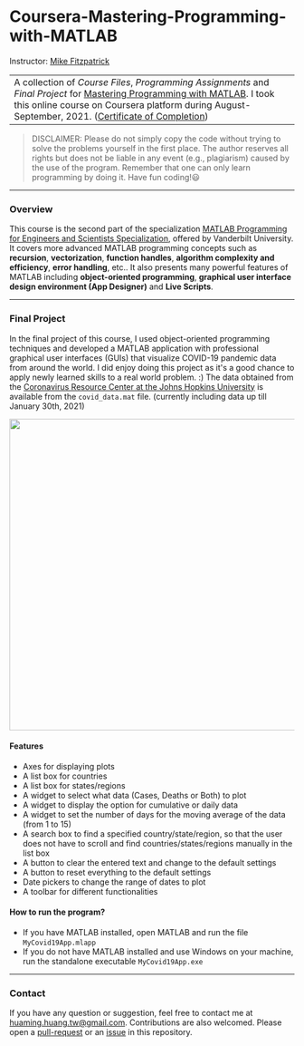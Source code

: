 Coursera-Mastering-Programming-with-MATLAB
==========================================

Instructor: [Mike Fitzpatrick](https://www.coursera.org/instructor/mikefitzpatrick)

<table>
<tr>
<td>
A collection of <i>Course Files</i>, <i>Programming Assignments</i> and <i>Final Project</i> for <a href="https://www.coursera.org/learn/advanced-matlab-programming?specialization=matlab-programming-engineers-scientists">Mastering Programming with MATLAB</a>.
I took this online course on Coursera platform during August-September, 2021. (<a href="https://www.coursera.org/account/accomplishments/certificate/D44X4J9UFN9X">Certificate of Completion</a>)
</td>
</tr>
</table>

> DISCLAIMER: Please do not simply copy the code without trying to solve the problems yourself in the first place. The author reserves all rights but does not be liable in any event (e.g., plagiarism) caused by the use of the program. Remember that one can only learn programming by doing it. Have fun coding!😃

---

### Overview
This course is the second part of the specialization [MATLAB Programming for Engineers and Scientists Specialization](https://www.coursera.org/specializations/matlab-programming-engineers-scientists), offered by Vanderbilt University.
It covers more advanced MATLAB programming concepts such as **recursion**, **vectorization**, **function handles**, **algorithm complexity and efficiency**, **error handling**, etc..
It also presents many powerful features of MATLAB including **object-oriented programming**, **graphical user interface design environment (App Designer)** and **Live Scripts**.

---

### Final Project

In the final project of this course, I used object-oriented programming techniques and developed a MATLAB application with professional graphical user interfaces (GUIs) that visualize COVID-19 pandemic data from around the world.
I did enjoy doing this project as it's a good chance to apply newly learned skills to a real world problem. :)
The data obtained from the [Coronavirus Resource Center at the Johns Hopkins University](https://coronavirus.jhu.edu/map.html) is available from the `covid_data.mat` file. (currently including data up till January 30th, 2021)

<p align="center">
  <img width="550" src="https://user-images.githubusercontent.com/43208378/133851704-f66f1b1a-3933-4ed8-bb36-a9be46748bce.png">
</p>

#### Features
- Axes for displaying plots
- A list box for countries
- A list box for states/regions
- A widget to select what data (Cases, Deaths or Both) to plot
- A widget to display the option for cumulative or daily data
- A widget to set the number of days for the moving average of the data (from 1 to 15)
- A search box to find a specified country/state/region, so that the user does not have to scroll and find countries/states/regions manually in the list box
- A button to clear the entered text and change to the default settings
- A button to reset everything to the default settings
- Date pickers to change the range of dates to plot
- A toolbar for different functionalities

#### How to run the program?
- If you have MATLAB installed, open MATLAB and run the file `MyCovid19App.mlapp`
- If you do not have MATLAB installed and use Windows on your machine, run the standalone executable `MyCovid19App.exe`

---

### Contact
If you have any question or suggestion, feel free to contact me at huaming.huang.tw@gmail.com. Contributions are also welcomed. Please open a [pull-request](https://github.com/hmhuang0501/Coursera-Mastering-Programming-with-MATLAB/compare) or an [issue](https://github.com/hmhuang0501/Coursera-Mastering-Programming-with-MATLAB/issues/new) in this repository.
